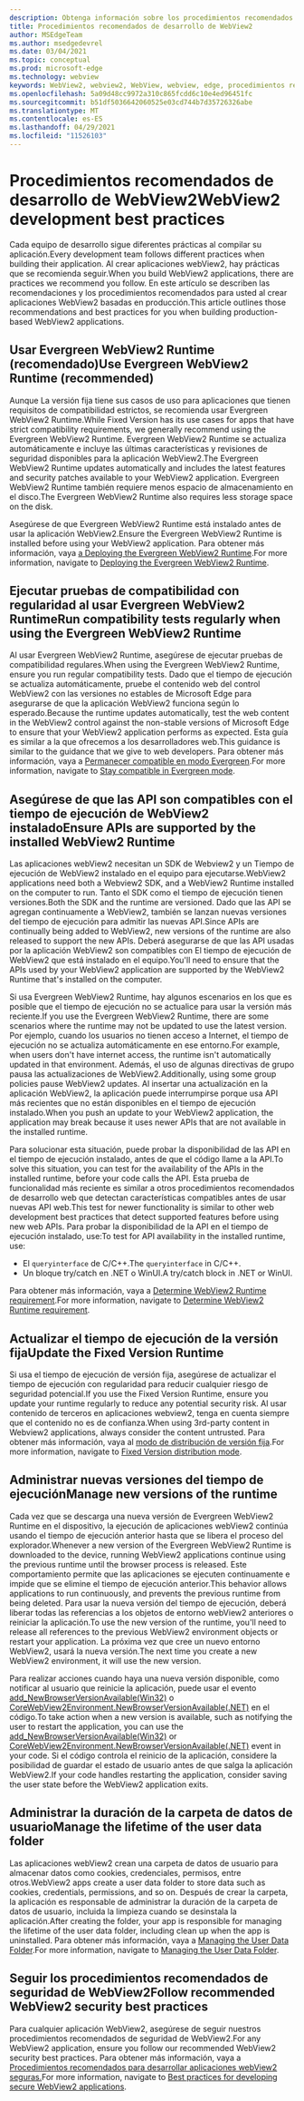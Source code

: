 ```yaml
---
description: Obtenga información sobre los procedimientos recomendados de desarrollo que se deben usar al desarrollar la aplicación WebView2.
title: Procedimientos recomendados de desarrollo de WebView2
author: MSEdgeTeam
ms.author: msedgedevrel
ms.date: 03/04/2021
ms.topic: conceptual
ms.prod: microsoft-edge
ms.technology: webview
keywords: WebView2, webview2, WebView, webview, edge, procedimientos recomendados
ms.openlocfilehash: 5a09d48cc9972a310c865fcdd6c10e4ed96451fc
ms.sourcegitcommit: b51df5036642060525e03cd744b7d35726326abe
ms.translationtype: MT
ms.contentlocale: es-ES
ms.lasthandoff: 04/29/2021
ms.locfileid: "11526103"
---
```

# <a name="webview2-development-best-practices"></a><span data-ttu-id="f3661-104">Procedimientos recomendados de desarrollo de WebView2</span><span class="sxs-lookup"><span data-stu-id="f3661-104">WebView2 development best practices</span></span>  

<span data-ttu-id="f3661-105">Cada equipo de desarrollo sigue diferentes prácticas al compilar su aplicación.</span><span class="sxs-lookup"><span data-stu-id="f3661-105">Every development team follows different practices when building their application.</span></span> <span data-ttu-id="f3661-106">Al crear aplicaciones webView2, hay prácticas que se recomienda seguir.</span><span class="sxs-lookup"><span data-stu-id="f3661-106">When you build WebView2 applications, there are practices we recommend you follow.</span></span> <span data-ttu-id="f3661-107">En este artículo se describen las recomendaciones y los procedimientos recomendados para usted al crear aplicaciones WebView2 basadas en producción.</span><span class="sxs-lookup"><span data-stu-id="f3661-107">This article outlines those recommendations and best practices for you when building production-based WebView2 applications.</span></span>


## <a name="use-evergreen-webview2-runtime-recommended"></a><span data-ttu-id="f3661-108">Usar Evergreen WebView2 Runtime (recomendado)</span><span class="sxs-lookup"><span data-stu-id="f3661-108">Use Evergreen WebView2 Runtime (recommended)</span></span>  

<span data-ttu-id="f3661-109">Aunque La versión fija tiene sus casos de uso para aplicaciones que tienen requisitos de compatibilidad estrictos, se recomienda usar Evergreen WebView2 Runtime.</span><span class="sxs-lookup"><span data-stu-id="f3661-109">While Fixed Version has its use cases for apps that have strict compatibility requirements, we generally recommend using the Evergreen WebView2 Runtime.</span></span>  <span data-ttu-id="f3661-110">Evergreen WebView2 Runtime se actualiza automáticamente e incluye las últimas características y revisiones de seguridad disponibles para la aplicación WebView2.</span><span class="sxs-lookup"><span data-stu-id="f3661-110">The Evergreen WebView2 Runtime updates automatically and includes the latest features and security patches available to your WebView2 application.</span></span> <span data-ttu-id="f3661-111">Evergreen WebView2 Runtime también requiere menos espacio de almacenamiento en el disco.</span><span class="sxs-lookup"><span data-stu-id="f3661-111">The Evergreen WebView2 Runtime also requires less storage space on the disk.</span></span>

<span data-ttu-id="f3661-112">Asegúrese de que Evergreen WebView2 Runtime está instalado antes de usar la aplicación WebView2.</span><span class="sxs-lookup"><span data-stu-id="f3661-112">Ensure the Evergreen WebView2 Runtime is installed before using your WebView2 application.</span></span>  <span data-ttu-id="f3661-113">Para obtener más información, vaya [a Deploying the Evergreen WebView2 Runtime][Webview2ConceptsDistributionDeployingEvergreenWebview2Runtime].</span><span class="sxs-lookup"><span data-stu-id="f3661-113">For more information, navigate to [Deploying the Evergreen WebView2 Runtime][Webview2ConceptsDistributionDeployingEvergreenWebview2Runtime].</span></span>  

## <a name="run-compatibility-tests-regularly-when-using-the-evergreen-webview2-runtime"></a><span data-ttu-id="f3661-114">Ejecutar pruebas de compatibilidad con regularidad al usar Evergreen WebView2 Runtime</span><span class="sxs-lookup"><span data-stu-id="f3661-114">Run compatibility tests regularly when using the Evergreen WebView2 Runtime</span></span>

<span data-ttu-id="f3661-115">Al usar Evergreen WebView2 Runtime, asegúrese de ejecutar pruebas de compatibilidad regulares.</span><span class="sxs-lookup"><span data-stu-id="f3661-115">When using the Evergreen WebView2 Runtime, ensure you run regular compatibility tests.</span></span> <span data-ttu-id="f3661-116">Dado que el tiempo de ejecución se actualiza automáticamente, pruebe el contenido web del control WebView2 con las versiones no estables de Microsoft Edge para asegurarse de que la aplicación WebView2 funciona según lo esperado.</span><span class="sxs-lookup"><span data-stu-id="f3661-116">Because the runtime updates automatically, test the web content in the WebView2 control against the non-stable versions of Microsoft Edge to ensure that your WebView2 application performs as expected.</span></span> <span data-ttu-id="f3661-117">Esta guía es similar a la que ofrecemos a los desarrolladores web.</span><span class="sxs-lookup"><span data-stu-id="f3661-117">This guidance is similar to the guidance that we give to web developers.</span></span> <span data-ttu-id="f3661-118">Para obtener más información, vaya a [Permanecer compatible en modo Evergreen][Webview2ConceptsDistributionStayCompatibleEvergreenMode].</span><span class="sxs-lookup"><span data-stu-id="f3661-118">For more information, navigate to [Stay compatible in Evergreen mode][Webview2ConceptsDistributionStayCompatibleEvergreenMode].</span></span>

## <a name="ensure-apis-are-supported-by-the-installed-webview2-runtime"></a><span data-ttu-id="f3661-119">Asegúrese de que las API son compatibles con el tiempo de ejecución de WebView2 instalado</span><span class="sxs-lookup"><span data-stu-id="f3661-119">Ensure APIs are supported by the installed WebView2 Runtime</span></span>

<span data-ttu-id="f3661-120">Las aplicaciones webView2 necesitan un SDK de Webview2 y un Tiempo de ejecución de WebView2 instalado en el equipo para ejecutarse.</span><span class="sxs-lookup"><span data-stu-id="f3661-120">WebView2 applications need both a Webview2 SDK, and a WebView2 Runtime installed on the computer to run.</span></span> <span data-ttu-id="f3661-121">Tanto el SDK como el tiempo de ejecución tienen versiones.</span><span class="sxs-lookup"><span data-stu-id="f3661-121">Both the SDK and the runtime are versioned.</span></span> <span data-ttu-id="f3661-122">Dado que las API se agregan continuamente a WebView2, también se lanzan nuevas versiones del tiempo de ejecución para admitir las nuevas API.</span><span class="sxs-lookup"><span data-stu-id="f3661-122">Since APIs are continually being added to WebView2, new versions of the runtime are also released to support the new APIs.</span></span> <span data-ttu-id="f3661-123">Deberá asegurarse de que las API usadas por la aplicación WebView2 son compatibles con El tiempo de ejecución de WebView2 que está instalado en el equipo.</span><span class="sxs-lookup"><span data-stu-id="f3661-123">You'll need to ensure that the APIs used by your WebView2 application are supported by the WebView2 Runtime that's installed on the computer.</span></span> 

<span data-ttu-id="f3661-124">Si usa Evergreen WebView2 Runtime, hay algunos escenarios en los que es posible que el tiempo de ejecución no se actualice para usar la versión más reciente.</span><span class="sxs-lookup"><span data-stu-id="f3661-124">If you use the Evergreen WebView2 Runtime, there are some scenarios where the runtime may not be updated to use the latest version.</span></span> <span data-ttu-id="f3661-125">Por ejemplo, cuando los usuarios no tienen acceso a Internet, el tiempo de ejecución no se actualiza automáticamente en ese entorno.</span><span class="sxs-lookup"><span data-stu-id="f3661-125">For example, when users don't have internet access, the runtime isn't  automatically updated in that environment.</span></span> <span data-ttu-id="f3661-126">Además, el uso de algunas directivas de grupo pausa las actualizaciones de WebView2.</span><span class="sxs-lookup"><span data-stu-id="f3661-126">Additionally, using some group policies pause WebView2 updates.</span></span> <span data-ttu-id="f3661-127">Al insertar una actualización en la aplicación WebView2, la aplicación puede interrumpirse porque usa API más recientes que no están disponibles en el tiempo de ejecución instalado.</span><span class="sxs-lookup"><span data-stu-id="f3661-127">When you push an update to your WebView2 application, the application may break because it uses newer APIs that are not available in the installed runtime.</span></span>   
 
<span data-ttu-id="f3661-128">Para solucionar esta situación, puede probar la disponibilidad de las API en el tiempo de ejecución instalado, antes de que el código llame a la API.</span><span class="sxs-lookup"><span data-stu-id="f3661-128">To solve this situation, you can test for the availability of the APIs in the installed runtime, before your code calls the API.</span></span> <span data-ttu-id="f3661-129">Esta prueba de funcionalidad más reciente es similar a otros procedimientos recomendados de desarrollo web que detectan características compatibles antes de usar nuevas API web.</span><span class="sxs-lookup"><span data-stu-id="f3661-129">This test for newer functionality is similar to other web development best practices that detect supported features before using new web APIs.</span></span> <span data-ttu-id="f3661-130">Para probar la disponibilidad de la API en el tiempo de ejecución instalado, use:</span><span class="sxs-lookup"><span data-stu-id="f3661-130">To test for API availability in the installed runtime, use:</span></span>
* <span data-ttu-id="f3661-131">El `queryinterface` de C/C++.</span><span class="sxs-lookup"><span data-stu-id="f3661-131">The `queryinterface` in C/C++.</span></span> 
* <span data-ttu-id="f3661-132">Un bloque try/catch en .NET o WinUI.</span><span class="sxs-lookup"><span data-stu-id="f3661-132">A try/catch block in .NET or WinUI.</span></span> 
    
<span data-ttu-id="f3661-133">Para obtener más información, vaya a [Determine WebView2 Runtime requirement][Webview2ConceptsVersioningDetermineWebview2RuntimeRequirement].</span><span class="sxs-lookup"><span data-stu-id="f3661-133">For more information, navigate to [Determine WebView2 Runtime requirement][Webview2ConceptsVersioningDetermineWebview2RuntimeRequirement].</span></span>  

## <a name="update-the-fixed-version-runtime"></a><span data-ttu-id="f3661-134">Actualizar el tiempo de ejecución de la versión fija</span><span class="sxs-lookup"><span data-stu-id="f3661-134">Update the Fixed Version Runtime</span></span>  

<span data-ttu-id="f3661-135">Si usa el tiempo de ejecución de versión fija, asegúrese de actualizar el tiempo de ejecución con regularidad para reducir cualquier riesgo de seguridad potencial.</span><span class="sxs-lookup"><span data-stu-id="f3661-135">If you use the Fixed Version Runtime, ensure you update your runtime regularly to reduce any potential security risk.</span></span> <span data-ttu-id="f3661-136">Al usar contenido de terceros en aplicaciones webview2, tenga en cuenta siempre que el contenido no es de confianza.</span><span class="sxs-lookup"><span data-stu-id="f3661-136">When using 3rd-party content in Webview2 applications, always consider the content untrusted.</span></span>  <span data-ttu-id="f3661-137">Para obtener más información, vaya al [modo de distribución de versión fija][Webview2ConceptsDistributionFixedVersionDistributionMode].</span><span class="sxs-lookup"><span data-stu-id="f3661-137">For more information, navigate to [Fixed Version distribution mode][Webview2ConceptsDistributionFixedVersionDistributionMode].</span></span>  

## <a name="manage-new-versions-of-the-runtime"></a><span data-ttu-id="f3661-138">Administrar nuevas versiones del tiempo de ejecución</span><span class="sxs-lookup"><span data-stu-id="f3661-138">Manage new versions of the runtime</span></span>  

<span data-ttu-id="f3661-139">Cada vez que se descarga una nueva versión de Evergreen WebView2 Runtime en el dispositivo, la ejecución de aplicaciones webView2 continúa usando el tiempo de ejecución anterior hasta que se libera el proceso del explorador.</span><span class="sxs-lookup"><span data-stu-id="f3661-139">Whenever a new version of the Evergreen WebView2 Runtime is downloaded to the device, running WebView2 applications continue using the previous runtime until the browser process is released.</span></span> <span data-ttu-id="f3661-140">Este comportamiento permite que las aplicaciones se ejecuten continuamente e impide que se elimine el tiempo de ejecución anterior.</span><span class="sxs-lookup"><span data-stu-id="f3661-140">This behavior allows applications to run continuously, and prevents the previous runtime from being deleted.</span></span> <span data-ttu-id="f3661-141">Para usar la nueva versión del tiempo de ejecución, deberá liberar todas las referencias a los objetos de entorno webView2 anteriores o reiniciar la aplicación.</span><span class="sxs-lookup"><span data-stu-id="f3661-141">To use the new version of the runtime, you'll need to release all references to the previous WebView2 environment objects or restart your application.</span></span> <span data-ttu-id="f3661-142">La próxima vez que cree un nuevo entorno WebView2, usará la nueva versión.</span><span class="sxs-lookup"><span data-stu-id="f3661-142">The next time you create a new WebView2 environment, it will use the new version.</span></span>

<span data-ttu-id="f3661-143">Para realizar acciones cuando haya una nueva versión disponible, como notificar al usuario que reinicie la aplicación, puede usar el evento [add_NewBrowserVersionAvailable(Win32)][Webview2ReferenceaddNewBrowserVersionAvailable] o [CoreWebView2Environment.NewBrowserVersionAvailable(.NET)][Webview2ReferenceNewBrowserVersionAvailable] en el código.</span><span class="sxs-lookup"><span data-stu-id="f3661-143">To take action when a new version is available, such as notifying the user to restart the application, you can use the [add_NewBrowserVersionAvailable(Win32)][Webview2ReferenceaddNewBrowserVersionAvailable] or [CoreWebView2Environment.NewBrowserVersionAvailable(.NET)][Webview2ReferenceNewBrowserVersionAvailable] event in your code.</span></span> <span data-ttu-id="f3661-144">Si el código controla el reinicio de la aplicación, considere la posibilidad de guardar el estado de usuario antes de que salga la aplicación WebView2.</span><span class="sxs-lookup"><span data-stu-id="f3661-144">If your code handles restarting the application, consider saving the user state before the WebView2 application exits.</span></span>  

## <a name="manage-the-lifetime-of-the-user-data-folder"></a><span data-ttu-id="f3661-145">Administrar la duración de la carpeta de datos de usuario</span><span class="sxs-lookup"><span data-stu-id="f3661-145">Manage the lifetime of the user data folder</span></span> 
<span data-ttu-id="f3661-146">Las aplicaciones webView2 crean una carpeta de datos de usuario para almacenar datos como cookies, credenciales, permisos, entre otros.</span><span class="sxs-lookup"><span data-stu-id="f3661-146">WebView2 apps create a user data folder to store data such as cookies, credentials, permissions, and so on.</span></span> <span data-ttu-id="f3661-147">Después de crear la carpeta, la aplicación es responsable de administrar la duración de la carpeta de datos de usuario, incluida la limpieza cuando se desinstala la aplicación.</span><span class="sxs-lookup"><span data-stu-id="f3661-147">After creating the folder, your app is responsible for managing the lifetime of the user data folder, including clean up when the app is uninstalled.</span></span>  <span data-ttu-id="f3661-148">Para obtener más información, vaya a [Managing the User Data Folder][Webview2ConceptsUserdatafolder].</span><span class="sxs-lookup"><span data-stu-id="f3661-148">For more information, navigate to [Managing the User Data Folder][Webview2ConceptsUserdatafolder].</span></span>  

## <a name="follow-recommended-webview2-security-best-practices"></a><span data-ttu-id="f3661-149">Seguir los procedimientos recomendados de seguridad de WebView2</span><span class="sxs-lookup"><span data-stu-id="f3661-149">Follow recommended WebView2 security best practices</span></span> 
<span data-ttu-id="f3661-150">Para cualquier aplicación WebView2, asegúrese de seguir nuestros procedimientos recomendados de seguridad de WebView2.</span><span class="sxs-lookup"><span data-stu-id="f3661-150">For any WebView2 application, ensure you follow our recommended WebView2 security best practices.</span></span>  <span data-ttu-id="f3661-151">Para obtener más información, vaya a [Procedimientos recomendados para desarrollar aplicaciones webView2 seguras.][Webview2ConceptsSecurity]</span><span class="sxs-lookup"><span data-stu-id="f3661-151">For more information, navigate to [Best practices for developing secure WebView2 applications][Webview2ConceptsSecurity].</span></span>  


<!-- links -->  

[Webview2ConceptsDistributionDeployingEvergreenWebview2Runtime]: ../concepts/distribution.md#deploying-the-evergreen-webview2-runtime "Implementación de Evergreen WebView2 Runtime: distribución de aplicaciones con WebView2 | Microsoft Docs"  
[Webview2ConceptsDistributionFixedVersionDistributionMode]: ../concepts/distribution.md#fixed-version-distribution-mode "Modo de distribución de versiones fijas: distribución de aplicaciones mediante WebView2 | Microsoft Docs"  
[Webview2ConceptsDistributionStayCompatibleEvergreenMode]: ../concepts/distribution.md#stay-compatible-in-evergreen-mode "Mantener la compatibilidad en modo Evergreen: distribución de aplicaciones con WebView2 | Microsoft Docs"  
[Webview2ConceptsSecurity]: ../concepts/security.md "Procedimientos recomendados para desarrollar aplicaciones webView2 seguras | Microsoft Docs"  
[Webview2ConceptsUserdatafolder]: ../concepts/userdatafolder.md "Administración de la carpeta de datos de usuario | Microsoft Docs"  
[Webview2ConceptsVersioningDetermineWebview2RuntimeRequirement]: ../concepts/versioning.md#determine-webview2-runtime-requirement "Determinar el requisito de Tiempo de ejecución de WebView2: comprender las versiones del SDK de WebView2 | Microsoft Docs"  
[Webview2GettingstartedWin32]: ../gettingstarted/win32.md "Introducción a WebView2 | Microsoft Docs"  
[Webview2GettingstartedWinforms]: ../gettingstarted/winforms.md "Introducción a WebView2 en Windows Forms | Microsoft Docs"  
[Webview2GettingstartedWinui]: ../gettingstarted/winui.md "Introducción a WebView2 en WinUI 3 (versión preliminar) | Microsoft Docs"  
[Webview2GettingstartedWpf]: ../gettingstarted/wpf.md "Introducción a WebView2 en WPF | Microsoft Docs"  
[Webview2ReferenceaddNewBrowserVersionAvailable]: https://docs.microsoft.com/microsoft-edge/webview2/reference/win32/icorewebview2environment#add_newbrowserversionavailable "add_NewBrowserVersionAvailable | Microsoft Docs"  
[Webview2ReferenceNewBrowserVersionAvailable]: https://docs.microsoft.com/dotnet/api/microsoft.web.webview2.core.corewebview2environment.newbrowserversionavailable "Evento CoreWebView2Environment.NewBrowserVersionAvailable | Microsoft Docs"  